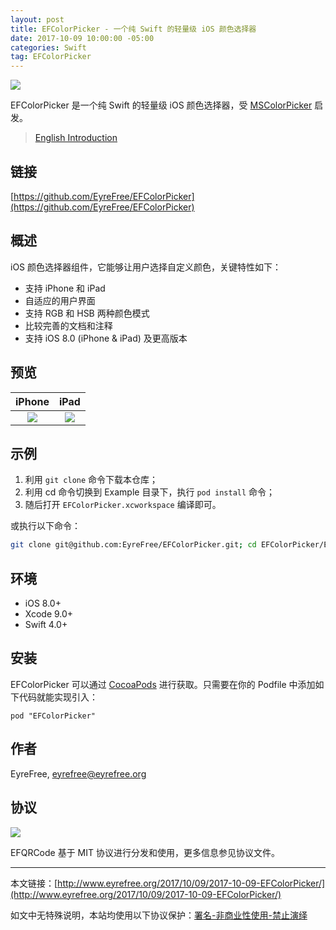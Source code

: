```yaml
---
layout: post
title: EFColorPicker - 一个纯 Swift 的轻量级 iOS 颜色选择器
date: 2017-10-09 10:00:00 -05:00
categories: Swift
tag: EFColorPicker
---
```


![](http://upload-images.jianshu.io/upload_images/1018190-54ace766144a585f.png?imageMogr2/auto-orient/strip%7CimageView2/2/w/1240)

EFColorPicker 是一个纯 Swift 的轻量级 iOS 颜色选择器，受 [MSColorPicker](https://github.com/sgl0v/MSColorPicker) 启发。

> [English Introduction](https://github.com/EyreFree/EFColorPicker/blob/master/README.md)

## 链接

[https://github.com/EyreFree/EFColorPicker](https://github.com/EyreFree/EFColorPicker)

## 概述

iOS 颜色选择器组件，它能够让用户选择自定义颜色，关键特性如下：

- 支持 iPhone 和 iPad
- 自适应的用户界面
- 支持 RGB 和 HSB 两种颜色模式
- 比较完善的文档和注释
- 支持 iOS 8.0 (iPhone & iPad) 及更高版本

## 预览

iPhone | iPad   
:---------------------:|:---------------------:
![](http://upload-images.jianshu.io/upload_images/1018190-bde6c476505cd154.gif?imageMogr2/auto-orient/strip)|![](http://upload-images.jianshu.io/upload_images/1018190-c0bcbd2dd0bc027d.gif?imageMogr2/auto-orient/strip)   

## 示例

1. 利用 `git clone` 命令下载本仓库；
2. 利用 cd 命令切换到 Example 目录下，执行 `pod install` 命令；
3. 随后打开 `EFColorPicker.xcworkspace` 编译即可。

或执行以下命令：

```bash
git clone git@github.com:EyreFree/EFColorPicker.git; cd EFColorPicker/Example; pod install; open EFColorPicker.xcworkspace
```

## 环境

- iOS 8.0+
- Xcode 9.0+
- Swift 4.0+

## 安装

EFColorPicker 可以通过 [CocoaPods](http://cocoapods.org) 进行获取。只需要在你的 Podfile 中添加如下代码就能实现引入：

```
pod "EFColorPicker"
```

## 作者

EyreFree, eyrefree@eyrefree.org

## 协议

![](http://upload-images.jianshu.io/upload_images/1018190-133df270d79d2d3a.png?imageMogr2/auto-orient/strip%7CimageView2/2/w/1240)

EFQRCode 基于 MIT 协议进行分发和使用，更多信息参见协议文件。

---

本文链接：[http://www.eyrefree.org/2017/10/09/2017-10-09-EFColorPicker/](http://www.eyrefree.org/2017/10/09/2017-10-09-EFColorPicker/)

如文中无特殊说明，本站均使用以下协议保护：[署名-非商业性使用-禁止演绎](http://creativecommons.org/licenses/by-nc-nd/3.0/cn/)
